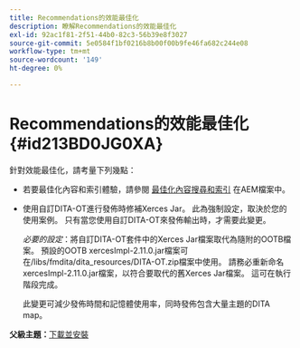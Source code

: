 ```yaml
---
title: Recommendations的效能最佳化
description: 瞭解Recommendations的效能最佳化
exl-id: 92ac1f81-2f51-44b0-82c3-56b39e8f3027
source-git-commit: 5e0584f1bf0216b8b00f00b9fe46fa682c244e08
workflow-type: tm+mt
source-wordcount: '149'
ht-degree: 0%

---
```


# Recommendations的效能最佳化 {#id213BD0JG0XA}

針對效能最佳化，請考量下列幾點：

- 若要最佳化內容和索引體驗，請參閱 [最佳化內容搜尋和索引](https://experienceleague.adobe.com/docs/experience-manager-cloud-service/operations/indexing.html) 在AEM檔案中。

- 使用自訂DITA-OT進行發佈時修補Xerces Jar。 此為強制設定，取決於您的使用案例。 只有當您使用自訂DITA-OT來發佈輸出時，才需要此變更。

  *必要的設定*：將自訂DITA-OT套件中的Xerces Jar檔案取代為隨附的OOTB檔案。 預設的OOTB xercesImpl-2.11.0.jar檔案可在/libs/fmdita/dita\_resources/DITA-OT.zip檔案中使用。 請務必重新命名xercesImpl-2.11.0.jar檔案，以符合要取代的舊Xerces Jar檔案。 這可在執行階段完成。

  此變更可減少發佈時間和記憶體使用率，同時發佈包含大量主題的DITA map。


**父級主題：**[&#x200B;下載並安裝](download-install.md)
